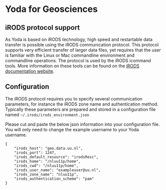 # Yoda for Geosciences
## iRODS protocol support
As Yoda is based on iRODS technology, high speed and restartable data
transfer is possible using the iRODS communication protocol. 
This protocol supports very efficient transfer of larger data files,
yet requires that the user is familiar with the Linux or Mac commandline
environment and commandline operations. 
The protocol is used by the iRODS icommand tools. More information on these
tools can be found on the 
[iRODS documentation website](https://docs.irods.org/master/). 

## Configuration
The iRODS protocol requires you to specify several communication parameters, for instance
the iRODS zone name and authentication method.
Typically these parameters are prepared and stored in a configuration file 
named `~/.irods/irods_environment.json`

Please cut and paste the below json information into your configuration file. 
You will only need to change the example username to your Yoda username.
```
{
    "irods_host": "geo.data.uu.nl",
    "irods_port": 1247,
    "irods_default_resource": "irodsResc",
    "irods_home": "/nluu11p/home",
    "irods_cwd": "/nluu11p/home",
    "irods_user_name": "exampleuser@uu.nl",
    "irods_zone_name": "nluu11p",
    "irods_authentication_scheme": "pam"
}
```

